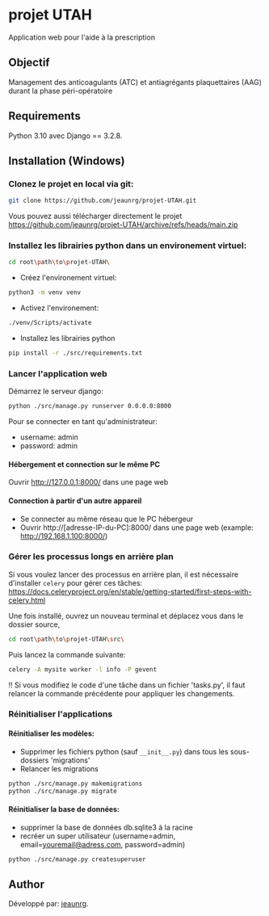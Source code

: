 # projet UTAH
Application web pour l'aide à la prescription

## Objectif
Management des anticoagulants (ATC) et antiagrégants plaquettaires (AAG) durant la phase péri-opératoire

## Requirements
Python 3.10 avec Django == 3.2.8.

## Installation (Windows)

### Clonez le projet en local via git:


```bash
git clone https://github.com/jeaunrg/projet-UTAH.git
```

  Vous pouvez aussi télécharger directement le projet https://github.com/jeaunrg/projet-UTAH/archive/refs/heads/main.zip


### Installez les librairies python dans un environement virtuel:

```bash
cd root\path\to\projet-UTAH\
```

- Créez l'environement virtuel:

```bash
python3 -m venv venv
```

- Activez l'environement:

```bash
./venv/Scripts/activate
```

- Installez les librairies python

```bash
pip install -r ./src/requirements.txt
```

### Lancer l'application web

Démarrez le serveur django:

```bash
python ./src/manage.py runserver 0.0.0.0:8000
```

Pour se connecter en tant qu'administrateur:
- username: admin
- password: admin

#### Hébergement et connection sur le même PC
Ouvrir http://127.0.0.1:8000/ dans une page web

#### Connection à partir d'un autre appareil
- Se connecter au même réseau que le PC hébergeur
- Ouvrir http://[adresse-IP-du-PC]:8000/ dans une page web
  (example: http://192.168.1.100:8000/)


### Gérer les processus longs en arrière plan

Si vous voulez lancer des processus en arrière plan, il est nécessaire d'installer
`celery` pour gérer ces tâches: https://docs.celeryproject.org/en/stable/getting-started/first-steps-with-celery.html

Une fois installé, ouvrez un nouveau terminal et déplacez vous dans le dossier source,

```bash
cd root\path\to\projet-UTAH\src\
```

Puis lancez la commande suivante:

```bash
celery -A mysite worker -l info -P gevent
```

!! Si vous modifiez le code d'une tâche dans un fichier 'tasks.py', il faut relancer la commande précédente pour appliquer les changements.


### Réinitialiser l'applications

#### Réinitialiser les modèles:

- Supprimer les fichiers python (sauf `__init__.py`) dans tous les sous-dossiers 'migrations'
- Relancer les migrations
```bash
python ./src/manage.py makemigrations
python ./src/manage.py migrate
```

#### Réinitialiser la base de données:

- supprimer la base de données db.sqlite3 à la racine
- recréer un super utilisateur (username=admin, email=youremail@adress.com, password=admin)
```bash
python ./src/manage.py createsuperuser
```





## Author
Développé par: [jeaunrg](https://github.com/jeaunrg).
